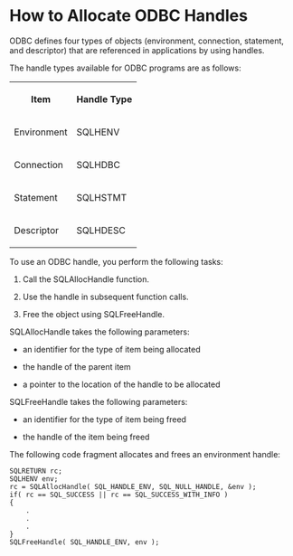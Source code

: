 <!-- loio3bd966396c5f1014a6bbebee6024463e -->

# How to Allocate ODBC Handles

ODBC defines four types of objects \(environment, connection, statement, and descriptor\) that are referenced in applications by using handles.

The handle types available for ODBC programs are as follows:


<table>
<tr>
<th valign="top">

Item



</th>
<th valign="top">

Handle Type



</th>
</tr>
<tr>
<td valign="top">

Environment



</td>
<td valign="top">

SQLHENV



</td>
</tr>
<tr>
<td valign="top">

Connection



</td>
<td valign="top">

SQLHDBC



</td>
</tr>
<tr>
<td valign="top">

Statement



</td>
<td valign="top">

SQLHSTMT



</td>
</tr>
<tr>
<td valign="top">

Descriptor



</td>
<td valign="top">

SQLHDESC



</td>
</tr>
</table>

To use an ODBC handle, you perform the following tasks:

1.  Call the SQLAllocHandle function.

2.  Use the handle in subsequent function calls.

3.  Free the object using SQLFreeHandle.


SQLAllocHandle takes the following parameters:

-   an identifier for the type of item being allocated

-   the handle of the parent item

-   a pointer to the location of the handle to be allocated


SQLFreeHandle takes the following parameters:

-   an identifier for the type of item being freed

-   the handle of the item being freed




The following code fragment allocates and frees an environment handle:

```
SQLRETURN rc;
SQLHENV env;
rc = SQLAllocHandle( SQL_HANDLE_ENV, SQL_NULL_HANDLE, &env ); 
if( rc == SQL_SUCCESS || rc == SQL_SUCCESS_WITH_INFO ) 
{
    .
    .
    .
}
SQLFreeHandle( SQL_HANDLE_ENV, env );
```

